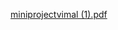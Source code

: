 [miniprojectvimal (1).pdf](https://github.com/vim12345/MOVIES-TICKET-BOOKING-ONLINE/files/13772961/miniprojectvimal.1.pdf)
